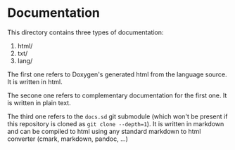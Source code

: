 # Documentation

This directory contains three types of documentation:

1. html/
2. txt/
3. lang/

The first one refers to Doxygen's generated html from
the language source. It is written in html.

The secone one refers to complementary documentation
for the first one. It is written in plain text.

The third one refers to the `docs.sd` git submodule
(which won't be present if this repository is cloned as
`git clone --depth=1`). It is written in markdown and
can be compiled to html using any standard markdown
to html converter (cmark, markdown, pandoc, ...)

